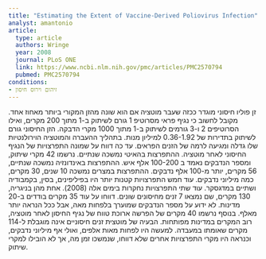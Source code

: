 ```yaml
---
title: "Estimating the Extent of Vaccine-Derived Poliovirus Infection"
analyst: amantonio
article:
  type: article
  authors: Wringe
  year: 2008
  journal: PLoS ONE
  link: https://www.ncbi.nlm.nih.gov/pmc/articles/PMC2570794
  pubmed: PMC2570794
conditions:
- זיהום וירוס חיסון
---
```


זן פוליו חיסוני מוגדר ככזה שעבר מוטציה אם הוא שונה מהזן המקורי ביותר מאחוז אחד.
מקובל לחשוב כי נגיף פראי מסרוטיפ 1 גורם לשיתוק ב-1 מתוך 200 מקרים, ואילו הסרוטיפים 2 ו-3 גורמים לשיתוק ב-1 מתוך 1000 מקרי הדבקה.
הזן החיסוני גורם לשיתוק בתדירות של 0.36-1.92 למיליון מנות. בתהליך ההעברה והמוטציה הוירולנטיות שלו גדלה ומגיעה לרמה של הזנים הפראים.
עד כה דווח על שמונה התפרצויות של הנגיף החיסוני לאחר מוטציה.
ההתפרצות בהאיטי נמשכה שנתיים. נרשמו 42 מקרי שיתוק, ומספר הנדבקים נאמד ב 100-200 אלף איש.
ההתפרצות באינדונזיה נמשכה שנתיים, 56 מקרים, יותר מ-100 אלף נדבקים.
ההתפרצות במצרים נמשכה 10 שנים, 30 מקרים, כמה מיליוני נדבקים.
עוד חמש התפרצויות קטנות יותר היו בפיליפינים, בסין, בקמבודיה ושתיים במדגסקר. עוד שתי התפרצויות נחקרות בימים אלה (2008). אחת מהן בניגריה, 130 מקרים, שם נמצאו 7 זנים מחיסונים שונים.
דווחו על עוד 35 מקרים בודדים ב-20 מדינות. לא ידוע על מספר הנדבקים שמוערך בלפחות מאה, אבל ככל הנראה יותר מאלף.
בנוסף נרשמו 40 מקרים של הפרשה ארוכת טווח של נגיף החיסון לאחר מוטציה, רוב המקרים במדינות מפותחות.
הבעיה של מוטצית זנים חיסוניים אינה מוגבלת ל-114 מקרים שאומתו במעבדה. למעשה היו לפחות מאות אלפים, ואולי אף מיליוני נדבקים, וכנראה היו מקרי התפרצויות אחרים שלא דווחו, שנמשכו זמן מה, אך לא הובילו למקרי שיתוק.
